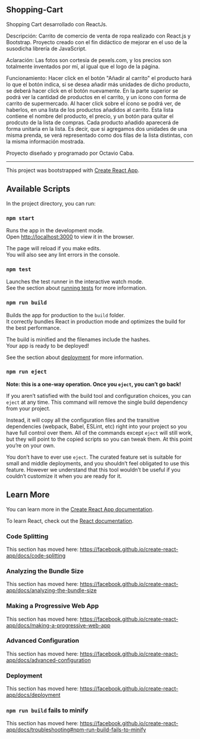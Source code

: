 ## Shopping-Cart

Shopping Cart desarrollado con ReactJs.

Descripción:
Carrito de comercio de venta de ropa realizado con React.js y Bootstrap. Proyecto creado con el fin didáctico de mejorar en el uso de la susodicha librería de JavaScript. 

Aclaración:
Las fotos son cortesía de pexels.com, y los precios son totalmente inventados por mí, al igual que el logo de la página.

Funcionamiento:
Hacer click en el botón "Añadir al carrito" el producto hará lo que el botón indica, si se desea añadir más unidades de dicho producto, se deberá hacer click en el botón nuevamente.
En la parte superior se podrá ver la cantidad de productos en el carrito, y un ícono con forma de carrito de supermercado. Al hacer click sobre el ícono se podrá ver, de haberlos, en una lista de los productos añadidos al carrito.
Esta lista contiene el nombre del producto, el precio, y un botón para quitar el prodcuto de la lista de compras. Cada producto añadido aparecerá de forma unitaria en la lista. Es decir, que si agregamos dos unidades de una misma prenda, se verá representado como dos filas de la lista distintas, con la misma información mostrada.

Proyecto diseñado y programado por Octavio Caba.

**********************************************************************************************************

This project was bootstrapped with [Create React App](https://github.com/facebook/create-react-app).

## Available Scripts

In the project directory, you can run:

### `npm start`

Runs the app in the development mode.<br />
Open [http://localhost:3000](http://localhost:3000) to view it in the browser.

The page will reload if you make edits.<br />
You will also see any lint errors in the console.

### `npm test`

Launches the test runner in the interactive watch mode.<br />
See the section about [running tests](https://facebook.github.io/create-react-app/docs/running-tests) for more information.

### `npm run build`

Builds the app for production to the `build` folder.<br />
It correctly bundles React in production mode and optimizes the build for the best performance.

The build is minified and the filenames include the hashes.<br />
Your app is ready to be deployed!

See the section about [deployment](https://facebook.github.io/create-react-app/docs/deployment) for more information.

### `npm run eject`

**Note: this is a one-way operation. Once you `eject`, you can’t go back!**

If you aren’t satisfied with the build tool and configuration choices, you can `eject` at any time. This command will remove the single build dependency from your project.

Instead, it will copy all the configuration files and the transitive dependencies (webpack, Babel, ESLint, etc) right into your project so you have full control over them. All of the commands except `eject` will still work, but they will point to the copied scripts so you can tweak them. At this point you’re on your own.

You don’t have to ever use `eject`. The curated feature set is suitable for small and middle deployments, and you shouldn’t feel obligated to use this feature. However we understand that this tool wouldn’t be useful if you couldn’t customize it when you are ready for it.

## Learn More

You can learn more in the [Create React App documentation](https://facebook.github.io/create-react-app/docs/getting-started).

To learn React, check out the [React documentation](https://reactjs.org/).

### Code Splitting

This section has moved here: https://facebook.github.io/create-react-app/docs/code-splitting

### Analyzing the Bundle Size

This section has moved here: https://facebook.github.io/create-react-app/docs/analyzing-the-bundle-size

### Making a Progressive Web App

This section has moved here: https://facebook.github.io/create-react-app/docs/making-a-progressive-web-app

### Advanced Configuration

This section has moved here: https://facebook.github.io/create-react-app/docs/advanced-configuration

### Deployment

This section has moved here: https://facebook.github.io/create-react-app/docs/deployment

### `npm run build` fails to minify

This section has moved here: https://facebook.github.io/create-react-app/docs/troubleshooting#npm-run-build-fails-to-minify
